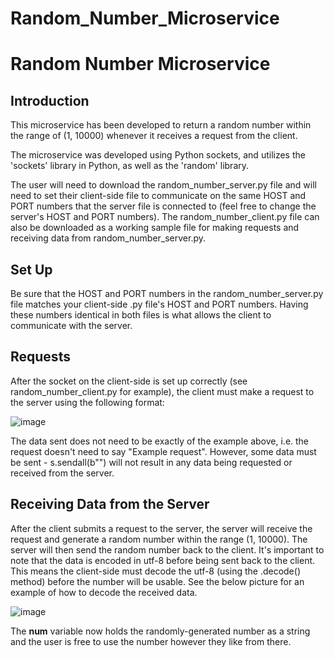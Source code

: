 # Random_Number_Microservice

# Random Number Microservice

## Introduction
This microservice has been developed to return a random number within the range of (1, 10000) whenever it receives a request from the client.

The microservice was developed using Python sockets, and utilizes the 'sockets' library in Python, as well as the 'random' library.

The user will need to download the random_number_server.py file and will need to set their client-side file to communicate on the same HOST and PORT numbers that the server file is connected to (feel free to change the server's HOST and PORT numbers). The random_number_client.py file can also be downloaded as a working sample file for making requests and receiving data from random_number_server.py.

## Set Up
Be sure that the HOST and PORT numbers in the random_number_server.py file matches your client-side .py file's HOST and PORT numbers. Having these numbers identical in both files is what allows the client to communicate with the server.

## Requests
After the socket on the client-side is set up correctly (see random_number_client.py for example), the client must make a request to the server using the following format:

![image](https://user-images.githubusercontent.com/79183545/236528968-0105e219-96b5-4841-ad73-06ff22597c6e.png)

The data sent does not need to be exactly of the example above, i.e. the request doesn't need to say "Example request". However, some data must be sent - s.sendall(b"") will not result in any data being requested or received from the server.


## Receiving Data from the Server
After the client submits a request to the server, the server will receive the request and generate a random number within the range (1, 10000). 
The server will then send the random number back to the client. It's important to note that the data is encoded in utf-8 before being sent back to the client. This means the client-side must decode the utf-8 (using the .decode() method) before the number will be usable. See the below picture for an example of how to decode the received data.

![image](https://user-images.githubusercontent.com/79183545/236627654-0c6b2026-27ac-4ba7-9ed7-e094f93db7c9.png)

The **num** variable now holds the randomly-generated number as a string and the user is free to use the number however they like from there.

